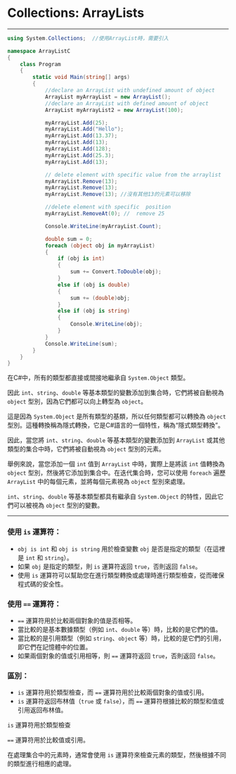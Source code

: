 # Collections: ArrayLists

---

```csharp
using System.Collections;  //使用ArrayList時，需要引入

namespace ArrayListC
{
    class Program
    {
        static void Main(string[] args)
        {
            //declare an ArrayList with undefined amount of object
            ArrayList myArrayList = new ArrayList();
            //declare an ArrayList with defined amount of object
            ArrayList myArrayList2 = new ArrayList(100);

            myArrayList.Add(25);
            myArrayList.Add("Hello");
            myArrayList.Add(13.37);
            myArrayList.Add(13);
            myArrayList.Add(128);
            myArrayList.Add(25.3);
            myArrayList.Add(13);

            // delete element with specific value from the arraylist
            myArrayList.Remove(13);
            myArrayList.Remove(13);
            myArrayList.Remove(13); //沒有其他13的元素可以移除 

            //delete element with specific  position
            myArrayList.RemoveAt(0); //  remove 25

            Console.WriteLine(myArrayList.Count);

            double sum = 0;
            foreach (object obj in myArrayList)
            {
                if (obj is int)
                {
                    sum += Convert.ToDouble(obj);
                }
                else if (obj is double)
                {
                    sum += (double)obj;
                }
                else if (obj is string)
                {
                    Console.WriteLine(obj);
                }
            }
            Console.WriteLine(sum);
        }
    }
}
```

在C#中，所有的類型都直接或間接地繼承自 `System.Object` 類型。

因此 `int`、`string`、`double` 等基本類型的變數添加到集合時，它們將被自動視為 `object` 型別，因為它們都可以向上轉型為 `object`。

這是因為 `System.Object` 是所有類型的基類，所以任何類型都可以轉換為 `object` 型別。這種轉換稱為隱式轉換，它是C#語言的一個特性，稱為“隱式類型轉換”。

因此，當您將 `int`、`string`、`double` 等基本類型的變數添加到 `ArrayList` 或其他類型的集合中時，它們將被自動視為 `object` 型別的元素。

舉例來說，當您添加一個 `int` 值到 `ArrayList` 中時，實際上是將該 `int` 值轉換為 `object` 型別，然後將它添加到集合中。在迭代集合時，您可以使用 `foreach` 遍歷 `ArrayList` 中的每個元素，並將每個元素視為 `object` 型別來處理。

`int`、`string`、`double` 等基本類型都具有繼承自 `System.Object` 的特性，因此它們可以被視為 `object` 型別的變數。

---

### 使用 `is` 運算符：

- `obj is int` 和 `obj is string` 用於檢查變數 `obj` 是否是指定的類型（在這裡是 `int` 和 `string`）。
- 如果 `obj` 是指定的類型，則 `is` 運算符返回 `true`，否則返回 `false`。
- 使用 `is` 運算符可以幫助您在進行類型轉換或處理時進行類型檢查，從而確保程式碼的安全性。

### 使用 `==` 運算符：

- `==` 運算符用於比較兩個對象的值是否相等。
- 當比較的是基本數據類型（例如 `int`、`double` 等）時，比較的是它們的值。
- 當比較的是引用類型（例如 `string`、`object` 等）時，比較的是它們的引用，即它們在記憶體中的位置。
- 如果兩個對象的值或引用相等，則 `==` 運算符返回 `true`，否則返回 `false`。

### 區別：

- `is` 運算符用於類型檢查，而 `==` 運算符用於比較兩個對象的值或引用。
- `is` 運算符返回布林值（`true` 或 `false`），而 `==` 運算符根據比較的類型和值或引用返回布林值。

`is` 運算符用於類型檢查

 `==` 運算符用於比較值或引用。

在處理集合中的元素時，通常會使用 `is` 運算符來檢查元素的類型，然後根據不同的類型進行相應的處理。